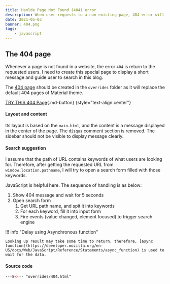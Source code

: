 ```yaml
---
title: Hanlde Page Not Found (404) error
description: When user requests to a non-existing page, 404 error will be returned. We can reponse to users a customized page to notify about the error, and we also can show some search result of what they are looking for.
date: 2021-05-03
banner: 404.png
tags:
    - javascript
---
```




## The 404 page

Whenever a page is not found in a website, the error `404` is return to the requested users. I need to create this special page to display a short message and guide user to search in this blog.

The [404 page](/404) should be created in the `overrides` folder as it will replace the default 404 pages of Material theme.

[TRY THIS 404 Page](/404){.md-button}
{style="text-align:center"}

#### Layout and content

Its layout is based on the `main.html`, and the content is a message displayed in the center of the page. The `disqus` comment section is removed. The sidebar should not be visible to display message clearly.

#### Search suggestion

I assume that the path of URL contains keywords of what users are looking for. Therefore, after getting the requested URL from `window.location.pathname`, I will try to open a search form filled with those keywords.

JavaScript is helpful here. The sequence of handling is as below:

1. Show 404 message and wait for 5 seconds
2. Open search form
   1. Get URL path name, and spit it into keywords
   2. For each keyword, fill it into input form
   3. Fire events (value changed, element focused) to trigger search engine

!!! info "Delay using Asynchronous function"

    Looking up result may take some time to return, therefore, [async function](https://developer.mozilla.org/en-US/docs/Web/JavaScript/Reference/Statements/async_function) is used to wait for the data.

#### Source code

``` html title="overrides/404.html"
---8<--- "overrides/404.html"
```

